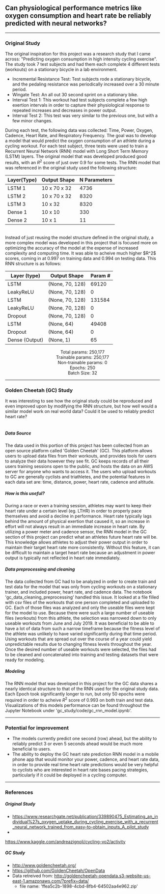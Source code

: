 ## Can physiological performance metrics like oxygen consumption and heart rate be reliably predicted with neural networks?
---

### Original Study
The original inspiration for this project was a research study that I came across: "Predicting oxygen consumption in high intensity cycling exercise". The study took 7 test subjects and had them each complete 4 different tests (workouts) on a stationary bicycle in a lab environment.
<br>
- Incremental Resistance Test: Test subjects rode a stationary bicycle, and the pedaling resistance was periodically increased over a 30 minute period.
- Wingate Test: An all out 30 second sprint on a stationary bike.
- Interval Test 1: This workout had test subjects complete a few high exertion intervals in order to capture their physiological response to repeated increases and decreases in power output.
- Interval Test 2: This test was very similar to the previous one, but with a few minor changes. <br>

During each test, the following data was collected: Time, Power, Oxygen, Cadence, Heart Rate, and Respiratory Frequency. The goal was to develop a model that would predict the oxygen consumption of an athlete during a cycling workout. For each test subject, three tests were used to train a Recurrent Neural Network (RNN) model with Long Short Term Memory (LSTM) layers. The original model that was developed produced good results, with an $R^2$ score of just over 0.9 for some tests. The RNN model that was referenced in the original study used the following structure:

| Layer(Type) | Output Shape | N Parameters |
| ----------- | ------------ | ------------ |
| LSTM 1      | 10 x 70 x 32 | 4736         |
| LSTM 2      | 10 x 70 x 32 | 8320         |
| LSTM 3      | 10 x 32      | 8320         |
| Dense 1     | 10 x 10      | 330          |
| Dense 2     | 10 x 1       | 11           |

<br>
Instead of just reusing the model structure defined in the original study, a more complex model was developed in this project that is focused more on optimizing the accuracy of the model at the expense of increased complexity and computing time. It was able to acheive much higher $R^2$ scores, coming in at 0.997 on training data and 0.994 on testing data. This RNN structure is as follows:

| Layer (type)                 | Output Shape              | Param #   |
| ---------------------------- | ------------------------- | --------- |
| LSTM                 | (None, 70, 128)           | 69120     |
| LeakyReLU      | (None, 70, 128)           | 0         |
| LSTM                | (None, 70, 128)           | 131584    |
| LeakyReLU    | (None, 70, 128)           | 0         |
| Dropout           | (None, 70, 128)           | 0         |
| LSTM               | (None, 64)                | 49408     |
| Dropout       |   (None, 64)            |    0         |
| Dense (Output) |               (None, 1)     |            65      |  


<p style="text-align: center;">
Total params: 250,177 <br>
Trainable params: 250,177 <br>
Non-trainable params: 0 <br>
Epochs: 250 <br>
Batch Size: 32 <br>
</p>

---

### Golden Cheetah (GC) Study

It was interesting to see how the original study could be reproduced and even improved upon by modifying the RNN structure, but how well would a similar model work on real world data? Could it be used to reliably predict heart rate? <br>
<br>
##### Data Source
The data used in this portion of this project has been collected from an open source platform called 'Golden Cheetah' (GC). This platform allows users to upload data files from their workouts, and provides tools for users to analyze their data however they see fit. GC keeps records of all their users training sessions open to the public, and hosts the data on an AWS server for anyone who wants to access it. The users who upload workouts to GC are generally cyclists and triathletes, and the potential features in each data set are: time, distance, power, heart rate, cadence and altitude.

##### How is this useful?
During a race or even a training session, athletes may want to keep their heart rate under a certain level (eg. LTHR) in order to properly pace themselves and avoid a decline in performance. Heart rate typically lags behind the amount of physical exertion that caused it, so an increase in effort will not always result in an immediate increase in heart rate. By utilizing a power meter and cadence sensor, the RNN model in the GC section of this project can predict what an athletes future heart rate will be. This knowledge allows athletes to adjust their power output in order to maintain their target heart rate more consistently. Without this feature, it can be difficult to maintain a target heart rate because an adjustment in power output is typically not reflected in heart rate immediately.

##### Data preprocessing and cleaning
The data collected from GC had to be analyzed in order to create train and test data for the model that was only from cycling workouts on a stationary trainer, and included power, heart rate, and cadence data. The notebook 'gc_data_cleaning_preprocessing' handled this issue. It looked at a file filled with csv files of the workouts that one person completed and uploaded to GC. Each of those files was analyzed and only the useable files were kept for the model to use. Because there were such a large number of useable files (workouts) from this athlete, the selection was narrowed down to only useable workouts from June and July 2019. It was beneficial to be able to have a lot of data from such a narrow timeframe because the fitness level of the athlete was unlikely to have varied significantly during that time period. Using workouts that are spread out over the course of a year could yield unpredictable results due to changing fitness levels throughout the year. Once the desired number of useable workouts were selected, the files had to be cleaned and concatenated into training and testing datasets that were ready for modeling.

##### Modeling
The RNN model that was developed in this project for the GC data shares a nearly identical structure to that of the RNN used for the original study data. Each Epoch took significantly longer to run, but only 50 epochs were required in order to acheive $R^2$ score of 0.993 on both train and test data. Visualizations of this models performance can be found throughout the Jupyter Notebook under 'gc_study/code/gc_rnn_model.ipynb'.

---
### Potential for improvement
- The models currently predict one second (row) ahead, but the ability to reliably predict 3 or even 5 seconds ahead would be much more beneficial to users.
- The ability to deploy the GC heart rate prediction RNN model in a mobile phone app that would monitor your power, cadence, and heart rate data, in order to provide real time heart rate predictions would be very helpful to cyclists who are interested in heart rate bases pacing strategies, particularly if it could be deployed in a cycling computer.

---
### References

##### Original Study
-   https://www.researchgate.net/publication/339890475_Estimating_an_individual%27s_oxygen_uptake_during_cycling_exercise_with_a_recurrent_neural_network_trained_from_easy-to-obtain_inputs_A_pilot_study
- 
https://www.kaggle.com/andreazignoli/cycling-vo2/activity

##### GC Study
- http://www.goldencheetah.org/
- https://github.com/GoldenCheetah/OpenData
- Data retreived from: http://goldencheetah-opendata.s3-website-us-east-1.amazonaws.com/?prefix=data/
    - file name: 'ffea5c2b-1898-4cbd-8fb4-64502aa4e962.zip'
